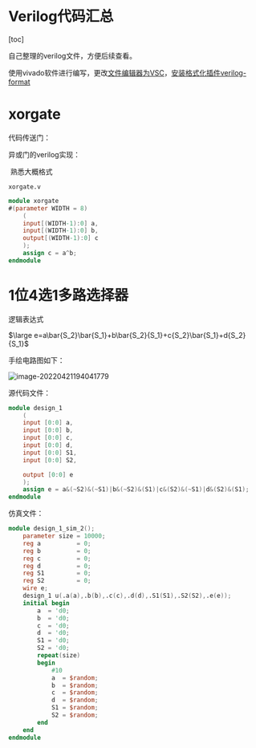 # Verilog代码汇总

[toc]

自己整理的verilog文件，方便后续查看。

使用vivado软件进行编写，更改[文件编辑器为VSC](https://blog.csdn.net/rebortt/article/details/111401979)，[安装格式化插件verilog-format](https://github.com/ericsonj/verilog-format)

# xorgate

代码传送门：

异或门的verilog实现：

​	熟悉大概格式

`xorgate.v`

```verilog
module xorgate
#(parameter WIDTH = 8)
    (
    input[(WIDTH-1):0] a,
    input[(WIDTH-1):0] b,
    output[(WIDTH-1):0] c
    );
    assign c = a^b;
endmodule
```

# 1位4选1多路选择器

逻辑表达式

$\large e=a\bar{S_2}\bar{S_1}+b\bar{S_2}{S_1}+c{S_2}\bar{S_1}+d{S_2}{S_1}$

手绘电路图如下：

![image-20220421194041779](https://cdn.jsdelivr.net/gh/GEAMING-CHN/images/blogimg/%E6%9D%82%E9%A1%B9/image-20220421194041779.png)

源代码文件：

```verilog
module design_1
    (
    input [0:0] a,
    input [0:0] b,
    input [0:0] c,
    input [0:0] d,
    input [0:0] S1,
    input [0:0] S2,

    output [0:0] e
    );
    assign e = a&(~S2)&(~S1)|b&(~S2)&(S1)|c&(S2)&(~S1)|d&(S2)&(S1);
endmodule
```

仿真文件：

```verilog
module design_1_sim_2();
    parameter size = 10000;
    reg a          = 0;
    reg b          = 0;
    reg c          = 0;
    reg d          = 0;
    reg S1         = 0;
    reg S2         = 0;
    wire e;
    design_1 u(.a(a),.b(b),.c(c),.d(d),.S1(S1),.S2(S2),.e(e));
    initial begin
        a  = 'd0;
        b  = 'd0;
        c  = 'd0;
        d  = 'd0;
        S1 = 'd0;
        S2 = 'd0;
        repeat(size)
        begin
            #10
            a  = $random;
            b  = $random;
            c  = $random;
            d  = $random;
            S1 = $random;
            S2 = $random;
        end
    end
endmodule
```

